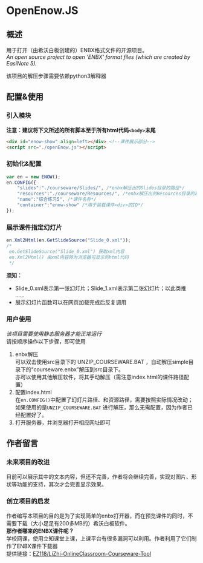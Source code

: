 # OpenEnow.JS   
## 概述    
用于打开（由希沃白板创建的）ENBX格式文件的开源项目。   
*An open source project to open 'ENBX' format files (which are created by EasiNote 5).*   
   
该项目的解压步骤需要依赖python3解释器   

## 配置&使用   
### 引入模块   
**注意：建议将下文所述的所有脚本至于所有html代码`<body>`末尾**    
```html
<div id="enow-show" align=left></div> <!--课件展示部分-->
<script src="./openEnow.js"></script>
```   
### 初始化&配置   
```js
var en = new ENOW();
en.CONFIG({
	"slides":"./courseware/Slides/", /*enbx解压出的Slides目录的路径*/
	"resources":"./courseware/Resources/", /*enbx解压出的Resources目录的路径*/
	"name":"综合练习5", /*课件名称*/
	"container":"enow-show" /*用于装载课件<div>的ID*/
});
```   
### 展示课件指定幻灯片   
```javascript
en.Xml2Html(en.GetSlideSource("Slide_0.xml")); 
/*
 en.GetSlideSource("Slide_0.xml") 获取xml内容
 en.Xml2Html() 由xml内容转为浏览器可显示的html代码
 */
```   
**须知：**
+ Slide_0.xml表示第一张幻灯片；Slide_1.xml表示第二张幻灯片；以此类推 ......    
+ 展示幻灯片函数可以在网页加载完成后反复调用   

### 用户使用   
*该项目需要使用静态服务器才能正常运行*   
请按顺序操作以下步骤，即可使用   
 1. enbx解压   
	可以双击使用src目录下的 UNZIP_COURSEWARE.BAT ，自动解压simple目录下的“courseware.enbx”解压到src目录下。   
	亦可以使用其他解压软件，将其手动解压（需注意index.html的课件路径配置）   
2. 配置index.html   
	在`en.CONFIG()`中配置了幻灯片路径、和资源路径，需要按照实际情况改动；如果使用的是`UNZIP_COURSEWARE.BAT` 进行解压，那么无需配置，因为作者已经配置好了。   
3. 打开服务器，并浏览器打开相应网址即可   

## 作者留言   
### 未来项目的改进   
目前可以展示其中的文本内容，但还不完善，作者将会继续完善，实现对图片、形状等功能的支持，其次才会完善显示效果。   
### 创立项目的启发   
作者编写本项目的目的是为了实现简单的enbx打开器，而在预览课件的同时，不需要下载（大小足足有200多MB的）希沃白板软件。   
**那作者哪来的ENBX课件呢？**   
学校网课，使用立知课堂上课，上课平台有很多漏洞可以利用。作者利用了它们制作了ENBX课件下载器   
提供链接：[EZ118/LiZhi-OnlineClassroom-Courseware-Tool](https://github.com/EZ118/LiZhi-OnlineClassroom-Courseware-Tool)   

